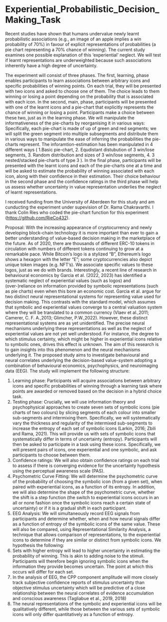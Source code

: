 # Experiential_Probabilistic_Decision_Making_Task
Recent studies have shown that humans undervalue newly learnt probabilistic associations (e.g., an image of an apple implies a win probability of 70%) in favour of explicit representations of probabilities (a pie chart representing a 70% chance of winning). The current study examines one possible explanation of this ‘experiential’ neglect. We will test if learnt representations are underweighted because such associations inherently have a high degree of uncertainty.

The experiment will consist of three phases. The first, learning, phase enables participants to learn associations between arbitrary icons and specific probabilities of winning points. On each trial, they will be presented with two icons and asked to choose one of them. The choice leads to them winning or losing a point depending on the probability that is associated with each icon. In the second, main, phase, participants will be presented with one of the learnt icons and a pie-chart that explicitly represents the chance of winning or losing a point. Participants make a choice between these two, just as in the learning phase. We will manipulate the informativeness of the pie-charts by reorganising it in various ways: Specifically, each pie-chart is made of up of green and red segments; we will split the green segment into multiple subsegments and distribute them in various ways to manipulate the ease of inferring the probabilities the pie-charts represent. The inforamtion-estimation has been manipulated in 4 different ways ( 1.Basic pie-chart, 2. Equdistant distubution of 3 win/lose segments, 3. Random distribution and sizes of 3 win/lose segments, 4. 3 nested/stacked pie-charts of type 3 ). In the final phase, participants will be presented with the learnt icons and each of the pie-charts one at a time and will be asked to estimate the probability of winning associated with each icon, along with their confidence in their estimation. Their choice behaviour in the second phase and the confidence ratings in the third phase will help us assess whether uncertainty in value representation underlies the neglect of learnt representations.

I received funding from the University of Aberdeen for this study and am cunducting the experiment under supevision of Dr. Rama Chakravarthi.
I thank Colin Ries who coded the pie-chart function for this experiment (https://github.com/RieCo432).

Proposal:
With the increasing appearance of cryptocurrency and newly developing block-chain technology it is more important than ever to gain a better understanding of value-based decision making in the marketplace of the future. As of 2020, there are thousands of different ERC-10 tokens in circulation with numbers of different tokens continuing to grow at a remarkable pace. While Bitcoin’s logo is a stylized “B”, Ethereum’s logo shows a hexagon with the letter “E”; some cryptocurrencies also depict unique token images (e.g. NFT’s). We associate specific values to these logos, just as we do with brands. Interestingly, a recent line of research in behavioural economics by Garcia et al. (2022, 2023) has identified a systematic neglect of experiential values (such as logos) and (over-)reliance on information provided by symbolic representations (such as pie charts) even when this bore an economic cost. Garcia et al. argue for two distinct neural representational systems for representing value used for decision making. This contrasts with the standard model, which assumes that symbolic and experiential values converge to a central valuation system where they will be translated to a common currency (Vlaev et al.,2011; Camerer, C. F. A.,2013; Glimcher, P.W.,2022). However, these distinct representational systems are as yet unidentified.
The precise neural mechanisms underlying these representations as well as the neglect of experiential values are not yet well understood. For instance, the degree to which stimulus certainty, which might be higher in experiential icons relative to symbolic ones, drives this effect is unknown. The aim of this research is to gain insights into this phenomenon and the neural mechanisms underlying it.
The proposed study aims to investigate behavioural and neural correlates underlying the decision-based value-system adopting a combination of behavioural economics, psychophysics, and neuroimaging data (EEG). 
The study will implement the following structure: 
1.	Learning phase:
Participants will acquire associations between arbitrary icons and specific probabilities of winning through a learning task where points are awarded or removed based on the decision in a hybrid choice task.
2.	Testing phase:
Crucially, we will use information theory and psychophysical approaches to create seven sets of symbolic icons (pie charts of two colours) by slicing segments of each colour into smaller sub-segments and intermixing them. Specifically, we will systematically vary the thickness and regularity of the intermixed sub-segments to increase the entropy of each set of symbolic icons (Larkin, 2016; Zbili and Rama, 2021). This will provide us with sets of symbolic icons that systematically differ in terms of uncertainty (entropy). Participants will then be asked to participate in a task using these icons. Specifically, we will present pairs of icons, one experiential and one symbolic, and ask participants to choose between them.
3.	Confidence ratings:
We will also obtain confidence ratings on each trial to assess if there is converging evidence for the uncertainty hypothesis using the perceptual awareness scale (PAS).  
4.	Psychometric Curve Fitting:
We will determine the psychometric curve of the probability of choosing the symbolic icon (from a given set), when paired with experiential icons, as a function of its entropy. In addition, we will also determine the shape of the psychometric curve, whether the shift is a step function (the switch to experiential icons occurs in an all or none fashion once the symbolic icons reach a certain state of uncertainty) or if it is a gradual shift in each participant.
5.	EEG Analysis: 
We will simultaneously record EEG signals from participants and determine whether, when and how neural signals differ as a function of entropy of the symbolic icons of the same value. These will also be compared, using Representational Similarity Analysis, a technique that allows comparison of representations, to the experiential icons to determine if they are similar or distinct from symbolic icons.
We hypothesis the following: 
1.	Sets with higher entropy will lead to higher uncertainty in estimating the probability of winning. This is akin to adding noise to the stimuli. Participants will therefore begin ignoring symbolic icons when the information they provide becomes uncertain. The point at which this occurs will differ for each set.
2.	In the analysis of EEG, the CPP component amplitude will more closely track subjective confidence reports of stimulus uncertainty than objective stimulus uncertainty which will be predictive of a close relationship between the neural correlates of evidence accumulation and conscious awareness (Tagliabue et al., 2019, 2018) 
3.	The neural representations of the symbolic and experiential icons will be qualitatively different, while those between the various sets of symbolic icons will only differ quantitatively as a function of entropy.
